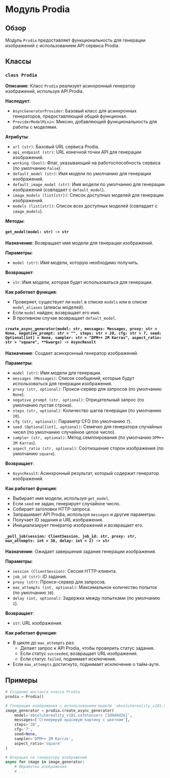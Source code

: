 # Модуль Prodia 

## Обзор

Модуль `Prodia` предоставляет функциональность для генерации изображений с использованием API сервиса Prodia. 

## Классы

### `class Prodia`

**Описание**: Класс `Prodia` реализует асинхронный генератор изображений, используя API Prodia. 

**Наследует**: 
- `AsyncGeneratorProvider`: Базовый класс для асинхронных генераторов, предоставляющий общий функционал.
- `ProviderModelMixin`: Миксин, добавляющий функциональность для работы с моделями.

**Атрибуты**:

- `url (str)`: Базовый URL сервиса Prodia.
- `api_endpoint (str)`: URL конечной точки API для генерации изображений.
- `working (bool)`: Флаг, указывающий на работоспособность сервиса (по умолчанию `False`).
- `default_model (str)`: Имя модели по умолчанию для генерации изображений.
- `default_image_model (str)`: Имя модели по умолчанию для генерации изображений (совпадает с `default_model`).
- `image_models (list[str])`: Список доступных моделей для генерации изображений.
- `models (list[str])`: Список всех доступных моделей (совпадает с `image_models`).

**Методы**:

#### `get_model(model: str) -> str`

**Назначение**: Возвращает имя модели для генерации изображений.

**Параметры**:

- `model (str)`: Имя модели, которую необходимо получить.

**Возвращает**:

- `str`: Имя модели, которая будет использоваться для генерации.

**Как работает функция**:

- Проверяет, существует ли `model` в списке `models` или в списке `model_aliases` (алиасы моделей).
- Если `model` найден, возвращает его имя.
- В противном случае возвращает `default_model`.

#### `create_async_generator(model: str, messages: Messages, proxy: str = None, negative_prompt: str = "", steps: str = 20, cfg: str = 7, seed: Optional[int] = None, sampler: str = "DPM++ 2M Karras", aspect_ratio: str = "square", **kwargs) -> AsyncResult`

**Назначение**: Создает асинхронный генератор изображений.

**Параметры**:

- `model (str)`: Имя модели для генерации.
- `messages (Messages)`: Список сообщений, которые будут использоваться для генерации изображения.
- `proxy (str, optional)`: Прокси-сервер для запросов (по умолчанию `None`).
- `negative_prompt (str, optional)`: Отрицательный запрос (по умолчанию пустая строка).
- `steps (str, optional)`: Количество шагов генерации (по умолчанию `20`).
- `cfg (str, optional)`: Параметр CFG (по умолчанию `7`).
- `seed (Optional[int], optional)`: Семечко для генератора случайных чисел (по умолчанию случайное целое число).
- `sampler (str, optional)`: Метод семплирования (по умолчанию `DPM++ 2M Karras`).
- `aspect_ratio (str, optional)`: Соотношение сторон изображения (по умолчанию `square`).

**Возвращает**:

- `AsyncResult`: Асинхронный результат, который содержит генератор изображений.

**Как работает функция**:

- Выбирает имя модели, используя `get_model`.
- Если `seed` не задан, генерирует случайное число.
- Собирает заголовки HTTP-запроса.
- Запрашивает API Prodia, используя `messages` и другие параметры.
- Получает ID задания и URL изображения.
- Инициализирует генератор изображений и возвращает его.

#### `_poll_job(session: ClientSession, job_id: str, proxy: str, max_attempts: int = 30, delay: int = 2) -> str`

**Назначение**: Ожидает завершения задания генерации изображения.

**Параметры**:

- `session (ClientSession)`: Сессия HTTP-клиента.
- `job_id (str)`: ID задания.
- `proxy (str)`: Прокси-сервер для запросов.
- `max_attempts (int, optional)`: Максимальное количество попыток (по умолчанию `30`).
- `delay (int, optional)`: Задержка между попытками (по умолчанию `2`).

**Возвращает**:

- `str`: URL изображения.

**Как работает функция**:

- В цикле до `max_attempts` раз:
    - Делает запрос к API Prodia, чтобы проверить статус задания.
    - Если статус `succeeded`, возвращает URL изображения.
    - Если статус `failed`, поднимает исключение.
- Если `max_attempts` достигнуто, поднимает исключение о тайм-ауте.

## Примеры

```python
# Создание инстанса класса Prodia
prodia = Prodia()

# Генерация изображения с использованием модели 'absolutereality_v181.safetensors [3d9d4d2b]'
image_generator = prodia.create_async_generator(
    model='absolutereality_v181.safetensors [3d9d4d2b]', 
    messages=['Сгенерируй красивую картину с цветком'],
    steps='20', 
    cfg='7',
    seed=None,
    sampler='DPM++ 2M Karras',
    aspect_ratio='square'
)

# Итерация по генератору изображений
async for image in image_generator:
    # Обработка изображения
    # ...
```